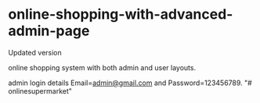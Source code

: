 # online-shopping-with-advanced-admin-page
Updated version


online shopping system with both admin and user layouts.

admin login details  Email=admin@gmail.com and Password=123456789.
"# onlinesupermarket" 
